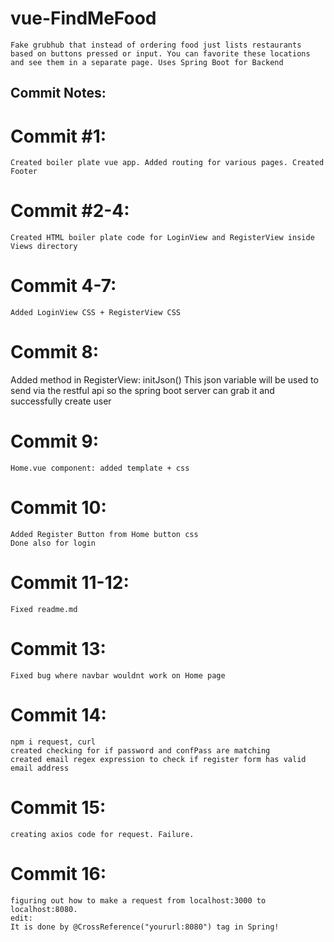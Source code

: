 # vue-FindMeFood
    Fake grubhub that instead of ordering food just lists restaurants based on buttons pressed or input. You can favorite these locations and see them in a separate page. Uses Spring Boot for Backend
## Commit Notes:

# Commit #1:
    Created boiler plate vue app. Added routing for various pages. Created Footer

# Commit #2-4:

    Created HTML boiler plate code for LoginView and RegisterView inside Views directory
# Commit 4-7:
    Added LoginView CSS + RegisterView CSS
# Commit 8:
Added method in RegisterView: initJson()
    This json variable will be used to send via the restful api so the
    spring boot server can grab it and successfully create user
# Commit 9:
    Home.vue component: added template + css
# Commit 10:
    Added Register Button from Home button css
    Done also for login
# Commit 11-12:
    Fixed readme.md
# Commit 13:
    Fixed bug where navbar wouldnt work on Home page
# Commit 14:
    npm i request, curl
    created checking for if password and confPass are matching
    created email regex expression to check if register form has valid email address
# Commit 15:
    creating axios code for request. Failure.
# Commit 16: 
    figuring out how to make a request from localhost:3000 to localhost:8080.
    edit:
    It is done by @CrossReference("yoururl:8080") tag in Spring!
